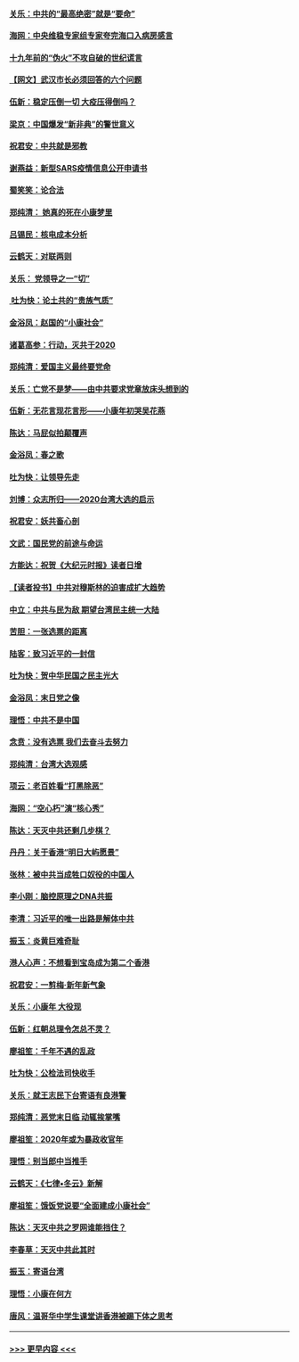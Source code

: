 #### [关乐：中共的“最高绝密”就是“要命”](../pages/nsc993/n11816946.md?t=01251231) 
#### [海网：中央维稳专家组专家夸完海口入病房感言](../pages/nsc993/n11815138.md?t=01251231) 
#### [十九年前的“伪火”不攻自破的世纪谎言](../pages/nsc993/n11813238.md?t=01251231) 
#### [【网文】武汉市长必须回答的六个问题](../pages/nsc993/n11813848.md?t=01251231) 
#### [伍新：稳定压倒一切 大疫压得倒吗？](../pages/nsc993/n11812634.md?t=01251231) 
#### [梁京：中国爆发“新非典”的警世意义](../pages/nsc993/n11812554.md?t=01251231) 
#### [祝君安：中共就是邪教](../pages/nsc993/n11812431.md?t=01251231) 
#### [谢燕益：新型SARS疫情信息公开申请书](../pages/nsc993/n11808840.md?t=01251231) 
#### [蜀笑笑：论合法](../pages/nsc993/n11808064.md?t=01251231) 
#### [郑纯清： 她真的死在小康梦里](../pages/nsc993/n11806623.md?t=01251231) 
#### [吕锡民：核电成本分析](../pages/nsc993/n11806284.md?t=01251231) 
#### [云鹤天：对联两则](../pages/nsc993/n11805957.md?t=01251231) 
#### [关乐： 党领导之一“切”](../pages/nsc993/n11804505.md?t=01251231) 
#### [ 吐为快：论土共的“贵族气质”](../pages/nsc993/n11804490.md?t=01251231) 
#### [金浴凤：赵国的“小康社会”](../pages/nsc993/n11804452.md?t=01251231) 
#### [诸葛高参：行动，灭共于2020](../pages/nsc993/n11804120.md?t=01251231) 
#### [郑纯清：爱国主义最终要党命](../pages/nsc993/n11802197.md?t=01251231) 
#### [关乐：亡党不是梦——由中共要求党章放床头想到的](../pages/nsc993/n11802156.md?t=01251231) 
#### [伍新：无花言现花言形——小康年初哭吴花燕](../pages/nsc993/n11800044.md?t=01251231) 
#### [陈达：马屁似拍颠覆声](../pages/nsc993/n11800010.md?t=01251231) 
#### [金浴凤：春之歌](../pages/nsc993/n11797687.md?t=01251231) 
#### [吐为快：让领导先走](../pages/nsc993/n11797512.md?t=01251231) 
#### [刘博：众志所归——2020台湾大选的启示](../pages/nsc993/n11796878.md?t=01251231) 
#### [祝君安：妖共畜心剖](../pages/nsc993/n11794273.md?t=01251231) 
#### [文武：国民党的前途与命运](../pages/nsc993/n11794198.md?t=01251231) 
#### [方能达：祝贺《大纪元时报》读者日增](../pages/nsc993/n11793807.md?t=01251231) 
#### [【读者投书】中共对穆斯林的迫害成扩大趋势](../pages/nsc993/n11791371.md?t=01251231) 
#### [中立：中共与民为敌 期望台湾民主统一大陆](../pages/nsc993/n11790392.md?t=01251231) 
#### [苦胆：一张选票的距离](../pages/nsc993/n11788914.md?t=01251231) 
#### [陆客：致习近平的一封信](../pages/nsc993/n11788867.md?t=01251231) 
#### [吐为快：贺中华民国之民主光大](../pages/nsc993/n11788618.md?t=01251231) 
#### [金浴凤：末日党之像](../pages/nsc993/n11787475.md?t=01251231) 
#### [理悟：中共不是中国](../pages/nsc993/n11787463.md?t=01251231) 
#### [念贲：没有选票  我们去奋斗去努力](../pages/nsc993/n11787398.md?t=01251231) 
#### [郑纯清：台湾大选观感](../pages/nsc993/n11786210.md?t=01251231) 
#### [项云：老百姓看“打黑除恶”](../pages/nsc993/n11785398.md?t=01251231) 
#### [海网：“空心朽”演“核心秀”](../pages/nsc993/n11783874.md?t=01251231) 
#### [陈达：天灭中共还剩几步棋？](../pages/nsc993/n11783719.md?t=01251231) 
#### [丹丹：关于香港“明日大屿愿景”](../pages/nsc993/n11783273.md?t=01251231) 
#### [张林：被中共当成牲口奴役的中国人](../pages/nsc993/n11782397.md?t=01251231) 
#### [李小刚：脑控原理之DNA共振](../pages/nsc993/n11780962.md?t=01251231) 
#### [李清：习近平的唯一出路是解体中共](../pages/nsc993/n11780866.md?t=01251231) 
#### [振玉：炎黄巨难奇耻](../pages/nsc993/n11779632.md?t=01251231) 
#### [港人心声：不想看到宝岛成为第二个香港](../pages/nsc993/n11778817.md?t=01251231) 
#### [祝君安：一剪梅‧新年新气象](../pages/nsc993/n11776340.md?t=01251231) 
#### [关乐：小康年 大役现](../pages/nsc993/n11774213.md?t=01251231) 
#### [伍新：红朝总理令怎总不灵？](../pages/nsc993/n11770813.md?t=01251231) 
#### [廖祖笙：千年不遇的乱政](../pages/nsc993/n11770373.md?t=01251231) 
#### [吐为快：公检法司快收手](../pages/nsc993/n11770359.md?t=01251231) 
#### [关乐：就王志民下台寄语有良港警](../pages/nsc993/n11769903.md?t=01251231) 
#### [郑纯清：恶党末日临 动辄挨掌嘴](../pages/nsc993/n11769356.md?t=01251231) 
#### [廖祖笙：2020年或为暴政收官年](../pages/nsc993/n11768216.md?t=01251231) 
#### [理悟：别当郎中当推手](../pages/nsc993/n11768243.md?t=01251231) 
#### [云鹤天：《七律▪冬云》新解](../pages/nsc993/n11768204.md?t=01251231) 
#### [廖祖笙：饿饭党说要“全面建成小康社会”](../pages/nsc993/n11767482.md?t=01251231) 
#### [陈达：天灭中共之罗网谁能挡住？](../pages/nsc993/n11767465.md?t=01251231) 
#### [李春草：天灭中共此其时](../pages/nsc993/n11767452.md?t=01251231) 
#### [振玉：寄语台湾](../pages/nsc993/n11767432.md?t=01251231) 
#### [理悟：小康在何方](../pages/nsc993/n11767394.md?t=01251231) 
#### [唐风：温哥华中学生课堂讲香港被踢下体之思考](../pages/nsc993/n11766848.md?t=01251231) 

----
#### [ >>> 更早内容 <<< ](../indexes/nsc993-earlier.md)
